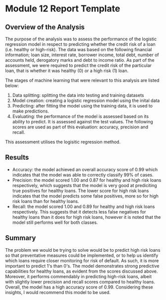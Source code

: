 # Module 12 Report Template

## Overview of the Analysis

The purpose of the analysis was to assess the performance of the logistic regression model in respect to predicting whether the credit risk of a loan (i.e. healthy or high-risk). 
The data was based on the following financial information; loan size, interest rate, borrower income, total debt, number of accounts held, derogatory marks and debt to income ratio. As part of the assessment, we were required to predict the credit risk of the particular loan, that is whether it was healthy (0) or a high risk (1) loan.  

The stages of machine learning that were relevant to this analysis are listed below:
1. Data splitting: splitting the data into testing and training datasets
2. Model creation: creating a logistic regression model using the inital data
3. Predicting: after fitting the model using the training data, it is used to make predictions.
4. Evaluating: the performance of the model is assessed based on its ability to predict. It is assessed against the test values. The following scores are used as part of this evaluation: accuracy, precision and recall.  

This assessment utilises the logisitic regression method.

## Results

- Accuracy: the model achieved an overall accuracy score of 0.99 which indicates that the model was able to correctly classify 99% of cases. 
- Precision: the model scored 1.00 and 0.87 for healthy and high risk loans respectively, which suggests that the model is very good at prediciting true positives for healthy loans. The lower score for high risk loans indicates that the model predicts some false positives, more so for high risk loans than for healthy loans.
- Recall: the model scored 1.00 and 0.89 for healthy and high risk loans respectively. This suggests that it detects less false negatives for healthy loans than it does for high risk loans, however it is noted that the model still performs well for both classes.

## Summary

The problem we would be trying to solve would be to predict high risk loans so that preventative measures could be implemented, or to help us identify which loans require closer monitoring for risk of default. As such, it is more important to predict 1's than 0's. The model demonstrates strong predictive capabilities for healthy loans, as evident from the scores discussed above. Moreover, it performs commendably in predicting high-risk loans, albeit with slightly lower precision and recall scores compared to healthy loans. Overall, the model has a high accuracy score of 0.99. Considering these insights, I would recommend this model to be used. 
